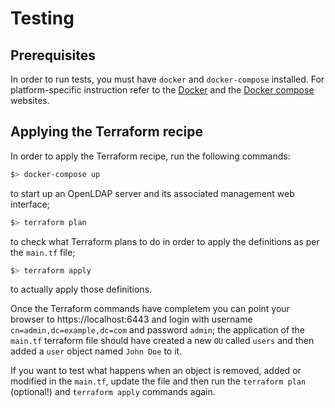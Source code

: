 # Testing

## Prerequisites

In order to run tests, you must have `docker` and `docker-compose` installed. For platform-specific instruction refer to the [Docker](https://hub.docker.com/search/?type=edition&offering=community) and the [Docker compose](https://docs.docker.com/compose/install/) websites.

## Applying the Terraform recipe

In order to apply the Terraform recipe, run the following commands:

```bash
$> docker-compose up
```

to start up an OpenLDAP server and its associated management web interface;

```bash
$> terraform plan
```

to check what Terraform plans to do in order to apply the definitions as per the `main.tf` file;

```bash
$> terraform apply
```

to actually apply those definitions.

Once the Terraform commands have completem you can point your browser to https://localhost:6443 and login with username `cn=admin,dc=example,dc=com` and password `admin`; the application of the `main.tf` terraform file should have created a new `OU` called `users` and then added a `user` object named `John Doe` to it.

If you want to test what happens when an object is removed, added or modified in the `main.tf`, update the file and then run the `terraform plan` (optional!) and `terraform apply` commands again.